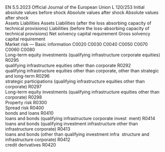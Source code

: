 EN  5.5.2023 Official Journal of the European Union L 120/253
 Initial absolute values 
before shock  Absolute values after shock  Absolute values after shock  
Assets  Liabilities  Assets  Liabilities (after the 
loss absorbing 
capacity of technical 
provisions)  Liabilities (before the 
loss-absorbing 
capacity of technical 
provisions)  Net solvency 
capital 
requirement  Gross 
solvency 
capital 
requirement  
Market risk — Basic information  C0020  C0030  C0040  C0050  C0070  C0060  C0080  
Long-term equity investments (qualifying infrastructure 
corporate equities)  R0295  
qualifying infrastructure equities other than corporate  R0292  
qualifying infrastructure equities other than corporate, other 
than strategic and long-term  R0296  
strategic participations (qualifying infrastructure equities 
other than corporate)  R0297  
Long-term equity investments (qualifying infrastructure 
equities other than corporate)  R0298  
Property risk  R0300  
Spread risk  R0400  
bonds and loans  R0410  
loans and bonds (qualifying infrastructure corporate invest ­
ment)  R0414  
loans and bonds (qualifying investment infrastructure other 
than infrastructure corporate)  R0413  
loans and bonds (other than qualifying investment infra ­
structure and infrastructure corporate)  R0412  
credit derivatives  R0420